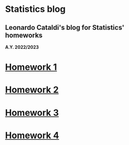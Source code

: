 # Statistics blog

## Leonardo Cataldi's blog for Statistics' homeworks
**A.Y. 2022/2023**

# [Homework 1](https://leusexmachina.github.io/StatisticsHomework/homework1)

# [Homework 2](https://leusexmachina.github.io/StatisticsHomework/homework2)

# [Homework 3](https://leusexmachina.github.io/StatisticsHomework/homework3)

# [Homework 4](https://leusexmachina.github.io/StatisticsHomework/homework4)